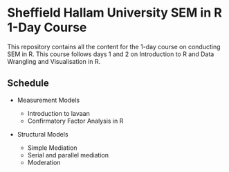 # Sheffield Hallam University SEM in R 1-Day Course 
This repository contains all the content for the 1-day course on conducting SEM in R. This course follows days 1 and 2 on Introduction to R and Data Wrangling and Visualisation in R. 

## Schedule 
* Measurement Models 
  * Introduction to lavaan
  * Confirmatory Factor Analysis in R

* Structural Models
  * Simple Mediation
  * Serial and parallel mediation
  * Moderation
 


